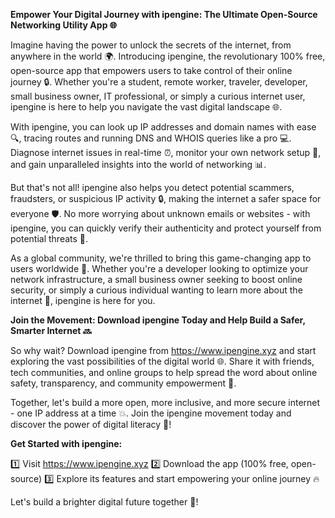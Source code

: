 **Empower Your Digital Journey with ipengine: The Ultimate Open-Source Networking Utility App 🌐**

Imagine having the power to unlock the secrets of the internet, from anywhere in the world 🌍. Introducing ipengine, the revolutionary 100% free, open-source app that empowers users to take control of their online journey 🔒. Whether you're a student, remote worker, traveler, developer, small business owner, IT professional, or simply a curious internet user, ipengine is here to help you navigate the vast digital landscape 🌐.

With ipengine, you can look up IP addresses and domain names with ease 🔍, tracing routes and running DNS and WHOIS queries like a pro 💻. Diagnose internet issues in real-time ⏰, monitor your own network setup 👀, and gain unparalleled insights into the world of networking 📊.

But that's not all! ipengine also helps you detect potential scammers, fraudsters, or suspicious IP activity 🔒, making the internet a safer space for everyone 🛡️. No more worrying about unknown emails or websites - with ipengine, you can quickly verify their authenticity and protect yourself from potential threats 💪.

As a global community, we're thrilled to bring this game-changing app to users worldwide 👥. Whether you're a developer looking to optimize your network infrastructure, a small business owner seeking to boost online security, or simply a curious individual wanting to learn more about the internet 📡, ipengine is here for you.

**Join the Movement: Download ipengine Today and Help Build a Safer, Smarter Internet 🔜**

So why wait? Download ipengine from https://www.ipengine.xyz and start exploring the vast possibilities of the digital world 🌐. Share it with friends, tech communities, and online groups to help spread the word about online safety, transparency, and community empowerment 👥.

Together, let's build a more open, more inclusive, and more secure internet - one IP address at a time 💥. Join the ipengine movement today and discover the power of digital literacy 📡!

**Get Started with ipengine:**

1️⃣ Visit https://www.ipengine.xyz
2️⃣ Download the app (100% free, open-source)
3️⃣ Explore its features and start empowering your online journey 🔥

Let's build a brighter digital future together 🌟!